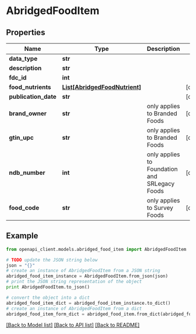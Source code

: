 # AbridgedFoodItem


## Properties

Name | Type | Description | Notes
------------ | ------------- | ------------- | -------------
**data_type** | **str** |  | 
**description** | **str** |  | 
**fdc_id** | **int** |  | 
**food_nutrients** | [**List[AbridgedFoodNutrient]**](AbridgedFoodNutrient.md) |  | [optional] 
**publication_date** | **str** |  | [optional] 
**brand_owner** | **str** | only applies to Branded Foods | [optional] 
**gtin_upc** | **str** | only applies to Branded Foods | [optional] 
**ndb_number** | **int** | only applies to Foundation and SRLegacy Foods | [optional] 
**food_code** | **str** | only applies to Survey Foods | [optional] 

## Example

```python
from openapi_client.models.abridged_food_item import AbridgedFoodItem

# TODO update the JSON string below
json = "{}"
# create an instance of AbridgedFoodItem from a JSON string
abridged_food_item_instance = AbridgedFoodItem.from_json(json)
# print the JSON string representation of the object
print AbridgedFoodItem.to_json()

# convert the object into a dict
abridged_food_item_dict = abridged_food_item_instance.to_dict()
# create an instance of AbridgedFoodItem from a dict
abridged_food_item_form_dict = abridged_food_item.from_dict(abridged_food_item_dict)
```
[[Back to Model list]](../README.md#documentation-for-models) [[Back to API list]](../README.md#documentation-for-api-endpoints) [[Back to README]](../README.md)


